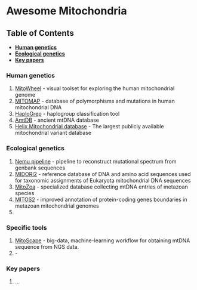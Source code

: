 # Awesome Mitochondria

## Table of Contents

* **[Human genetics](#human-genetics)**
* **[Ecological genetics](#ecological-genetics)**
* **[Key papers](#key-papers)**

### Human genetics

1. [MitoWheel](http://www.mitowheel.org/mitowheel.html) - visual toolset for exploring the human mitochondrial genome
2. [MITOMAP](https://www.mitomap.org) - database of polymorphisms and mutations in human mitochondrial DNA
3. [HaploGrep](https://haplogrep.i-med.ac.at/) - haplogroup classification tool
4. [AmtDB](https://amtdb.org/) - ancient mtDNA database
5. [Helix Mitochondrial database](https://www.helix.com/pages/mitochondrial-variant-database) - The largest publicly available mitochondrial variant database 

### Ecological genetics

1. [Nemu pipeline](https://biopipelines.kantiana.ru/dolphinnext) - pipeline to reconstruct mutational spectrum from genbank sequences
2. [MIDORI2](http://www.reference-midori.info/) - reference database of DNA and amino acid sequences used for taxonomic assignments of Eukaryota mitochondrial DNA sequences
3. [MitoZoa](http://srv00.recas.ba.infn.it/mitozoa/) - specialized database collecting mtDNA entries of metazoan species
4. [MITOS2](http://mitos2.bioinf.uni-leipzig.de/index.py) - improved annotation of protein-coding genes boundaries in metazoan mitochondrial genomes
5. []()

### Specific tools

1. [MitoScape](https://github.com/CHOP-CMEM/MitoScape) - big-data, machine-learning workflow for obtaining mtDNA sequence from NGS data.
2. []() - 

### Key papers

1. ...
